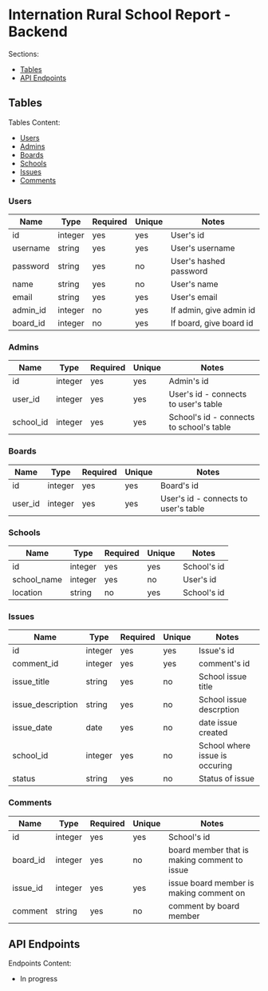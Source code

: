 # Internation Rural School Report - Backend

Sections:
- [Tables](#tables)
- [API Endpoints](#api-endpoints)

## Tables
Tables Content:
- [Users](#Users)
- [Admins](#Admins)
- [Boards](#Boards)
- [Schools](#Schools)
- [Issues](#Issues)
- [Comments](#Comments)

### Users

| Name     | Type   | Required | Unique | Notes |
| -------- | ------ | -------- | ------ | ----- |
| id       | integer| yes      | yes    | User's id |
| username | string | yes      | yes    | User's username |
| password | string | yes      | no     | User's hashed password |
| name     | string | yes      | no     | User's name |
| email    | string | yes      | yes    | User's email |
| admin_id | integer| no       | yes    | If admin, give admin id |
| board_id | integer| no       | yes    | If board, give board id |

### Admins

| Name      | Type    | Required | Unique | Notes |
| --------- | ------  | -------- | ------ | ----- |
| id        | integer | yes      | yes    | Admin's id |
| user_id   | integer | yes      | yes    | User's id - connects to user's table |
| school_id | integer | yes      | yes    | School's id - connects to school's table |

### Boards

| Name      | Type    | Required | Unique | Notes |
| --------- | ------  | -------- | ------ | ----- |
| id        | integer | yes      | yes    | Board's id |
| user_id   | integer | yes      | yes    | User's id - connects to user's table |

### Schools

| Name        | Type    | Required | Unique | Notes |
| ----------- | ------  | -------- | ------ | ----- |
| id          | integer | yes      | yes    | School's id |
| school_name | integer | yes      | no     | User's id |
| location    | string  | no       | yes    | School's id |

### Issues

| Name              | Type    | Required | Unique | Notes |
| ----------------- | ------  | -------- | ------ | ----- |
| id                | integer | yes      | yes    | Issue's id |
| comment_id        | integer | yes      | yes    | comment's id |
| issue_title       | string  | yes      | no     | School issue title |
| issue_description | string  | yes      | no     | School issue descrption |
| issue_date        | date    | yes      | no     | date issue created |
| school_id         | integer | yes      | no     | School where issue is occuring |
| status            | string  | yes      | no     | Status of issue |

### Comments

| Name        | Type    | Required | Unique | Notes |
| ----------- | ------  | -------- | ------ | ----- |
| id          | integer | yes      | yes    | School's id |
| board_id    | integer | yes      | no     | board member that is making comment to issue |
| issue_id    | integer | yes      | yes    | issue board member is making comment on |
| comment     | string  | yes      | no     | comment by board member |

## API Endpoints
Endpoints Content:
- In progress